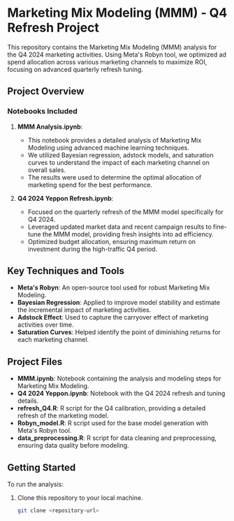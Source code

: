 # Marketing Mix Modeling (MMM) - Q4 Refresh Project

This repository contains the Marketing Mix Modeling (MMM) analysis for the Q4 2024 marketing activities. Using Meta's Robyn tool, we optimized ad spend allocation across various marketing channels to maximize ROI, focusing on advanced quarterly refresh tuning.

## Project Overview

### Notebooks Included
1. **MMM Analysis.ipynb**:
   - This notebook provides a detailed analysis of Marketing Mix Modeling using advanced machine learning techniques.
   - We utilized Bayesian regression, adstock models, and saturation curves to understand the impact of each marketing channel on overall sales.
   - The results were used to determine the optimal allocation of marketing spend for the best performance.

2. **Q4 2024 Yeppon Refresh.ipynb**:
   - Focused on the quarterly refresh of the MMM model specifically for Q4 2024.
   - Leveraged updated market data and recent campaign results to fine-tune the MMM model, providing fresh insights into ad efficiency.
   - Optimized budget allocation, ensuring maximum return on investment during the high-traffic Q4 period.

## Key Techniques and Tools
- **Meta's Robyn**: An open-source tool used for robust Marketing Mix Modeling.
- **Bayesian Regression**: Applied to improve model stability and estimate the incremental impact of marketing activities.
- **Adstock Effect**: Used to capture the carryover effect of marketing activities over time.
- **Saturation Curves**: Helped identify the point of diminishing returns for each marketing channel.

## Project Files
- **MMM.ipynb**: Notebook containing the analysis and modeling steps for Marketing Mix Modeling.
- **Q4 2024 Yeppon.ipynb**: Notebook with the Q4 2024 refresh and tuning details.
- **refresh_Q4.R**: R script for the Q4 calibration, providing a detailed refresh of the marketing model.
- **Robyn_model.R**: R script used for the base model generation with Meta's Robyn tool.
- **data_preprocessing.R**: R script for data cleaning and preprocessing, ensuring data quality before modeling.

## Getting Started
To run the analysis:
1. Clone this repository to your local machine.
   ```bash
   git clone <repository-url>
